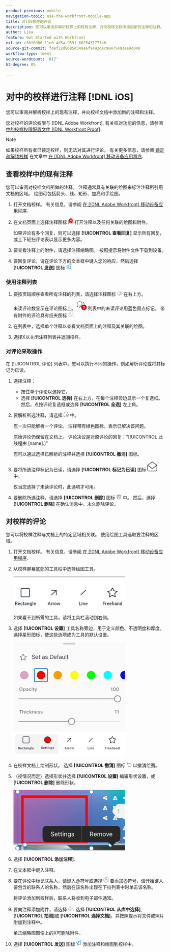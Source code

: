```yaml
---
product-previous: mobile
navigation-topic: use-the-workfront-mobile-app
title: 对iOS校样的评论
description: 您可以审阅并解析校样上的现有注释，并向校样文档中添加新的注释和注释。
author: Lisa
feature: Get Started with Workfront
exl-id: c38f0d80-11e0-4d5a-9591-602543177fe6
source-git-commit: fdef22d9685d349a6f9492dec98475493ee9c048
workflow-type: tm+mt
source-wordcount: '817'
ht-degree: 0%

---
```


# 对中的校样进行注释 [!DNL iOS]

您可以审阅并解析校样上的现有注释，并向校样文档中添加新的注释和注释。

您对校样的评论权限与 [!DNL Adobe Workfront]. 有关校对功能的信息，请参阅 [中的校样权限配置文件 [!DNL Workfront Proof]](../../../workfront-proof/wp-acct-admin/account-settings/proof-perm-profiles-in-wp.md).

>[!NOTE]
>
>如果校样所有者已锁定校样，则无法对其进行评论。 有关更多信息，请参阅 [锁定和解锁校样](../../../workfront-basics/mobile-apps/using-the-workfront-mobile-app/work-with-proofs-in-mobile-app.md#lock) 在文章中 [在 [!DNL Adobe Workfront] 移动设备应用程序](../../../workfront-basics/mobile-apps/using-the-workfront-mobile-app/work-with-proofs-in-mobile-app.md).

## 查看校样中的现有注释

您可以审阅对校样文档所做的注释。 注释通常具有关联的绘图来标注注释所引用文档的区域。 绘图可包括箭头、线、矩形、加亮和手绘图。

1. 打开文档校样。 有关信息，请参阅 [在 [!DNL Adobe Workfront] 移动设备应用程序](../../../workfront-basics/mobile-apps/using-the-workfront-mobile-app/work-with-proofs-in-mobile-app.md).
1. 在文档页面上选择注释图标 ![文档上的注释图标](assets/mobile-comment-icon-on-proofdoc-30x34.png) 打开注释以及任何关联的绘图和附件。

   如果评论有多个回复，则可以选择 **[!UICONTROL 查看回复]** 显示所有回复，或上下轻扫评论表以显示更多内容。

1. 要查看注释上的附件，请选择注释缩略图。 按照提示将附件文件下载到设备。
1. 要回复评论，请在评论下方的文本框中键入您的响应，然后选择 **[!UICONTROL 发送]** 图标 ![“发送”图标](assets/mobile-send-icon-25x26.png).

### 使用注释列表

1. 要按页码顺序查看所有注释的列表，请选择注释图标 ![“注释”图标](assets/mobile-comment-icon-30x25.png) 在右上方。

   未读评论数显示在评论图标上。 ![未读评论数](assets/mobile-unread-comments-icon-30x27.png) 列表中的未读评论用蓝色圆点标记。 带有附件的评论具有纸夹图标 ![[!UICONTROL 附件] 图标](assets/mobile-paper-clip-icon.png).

1. 在列表中，选择单个注释以查看文档页面上的注释及其关联的绘图。
1. 选择X以关闭注释列表并返回校样。

### 对评论采取操作

在 [!UICONTROL 评论] 列表中，您可以执行不同的操作，例如解析评论或将其标记为已读。

1. 选择注释：

   * 按住单个评论以选择它。
   * 选择 **[!UICONTROL 选择]** 在右上方，在每个注释旁边显示一个复选框。 然后，点按评论复选框或选择 **[!UICONTROL 全选]** 左上角。

1. 要解析所选注释，请选择 ![[!UICONTROL 解析注释] 图标](assets/mobile-resolvecomment-icon-30x30.png) 中。

   您一次只能解析一个评论。 注释带有绿色图标，表示已解决该问题。

   原始评论仍保留在文档上。 评论决议是对原评论的回复：&quot;[!UICONTROL 此线程由 [name].]&quot;

   您可以通过选择已解析的注释并选择 **[!UICONTROL 撤消]** 图标。

1. 要将所选注释标记为已读，请选择 **[!UICONTROL 标记为已读]** 图标 ![标记为已读](assets/mobile-markread-icon-30x31.png) 中。

   仅当您选择了未读评论时，此选项才可用。

1. 要删除所选注释，请选择 **[!UICONTROL 删除]** 图标 ![](assets/delete-30x28.png) 中。 然后，选择 **[!UICONTROL 删除]** 在确认消息中，永久删除评论。

## 对校样的评论

您可以将校样注释与文档上的特定区域相关联。 使用绘图工具选取要注释的区域。

1. 打开文档校样。 有关信息，请参阅 [在 [!DNL Adobe Workfront] 移动设备应用程序](../../../workfront-basics/mobile-apps/using-the-workfront-mobile-app/work-with-proofs-in-mobile-app.md).
1. 从校样屏幕底部的工具栏中选择绘图工具。

   ![校样注释工具栏](assets/android-proof-comment-toolbar-350x102.png)

   如果看不到所需的工具，请将工具栏滚动到右侧。

1. 选择 **[!UICONTROL 设置]** 工具名称旁边，用于定义颜色、不透明度和厚度。 选择星形图标，使这些选项成为工具的默认设置。

   ![绘图工具设置](assets/ios-drawingtoolsettings-350x359.png)

1. 在校样文档上绘制形状。 选择 **[!UICONTROL 撤消]** 图标 ![撤消](assets/android-undo-icon-30x31.png) 以撤消绘图。
1. （视情况而定）选择形状并选择 **[!UICONTROL 设置]** 编辑形状设置，或 **[!UICONTROL 删除]** 删除形状。

   ![“绘图”菜单](assets/ios-drawing-settingsremove-350x190.png)

1. 选择 **[!UICONTROL 添加注释]**.
1. 在文本框中键入注释。
1. 要在评论中标记联系人，请键入@符号或选择 ![[!UICONTROL 标记联系人]](assets/mobile-tag-user-icon.png) 要添加@符号，请开始键入要包含的联系人的名称，然后在该名称出现在下拉列表中时单击该名称。

   将评论添加到校样后，联系人将收到电子邮件通知。

1. 要向注释添加附件，请选择 ![[!UICONTROL 附件] 图标](assets/mobile-paper-clip-icon.png). 选择 **[!UICONTROL 从库中选择]**, **[!UICONTROL 拍照]**&#x200B;或 **[!UICONTROL 选择文档]**，并按照提示将文件或照片附加到注释中。

   单击缩略图图像上的X可删除附件。

1. 选择 **[!UICONTROL 发送]** 图标 ![“发送”图标](assets/mobile-send-icon-25x26.png) 添加注释和绘图到校样中。
